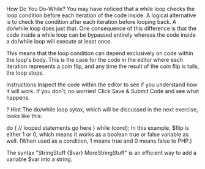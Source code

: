 How Do You Do-While?
You may have noticed that a while loop checks the loop condition before each iteration of the code inside. A logical alternative is to check the condition after each iteration before looping back. A do/while loop does just that. One consequence of this difference is that the code inside a while loop can be bypassed entirely whereas the code inside a do/while loop will execute at least once.

This means that the loop condition can depend exclusively on code within the loop's body. This is the case for the code in the editor where each iteration represents a coin flip, and any time the result of the coin flip is tails, the loop stops.

Instructions
Inspect the code within the editor to see if you understand how it will work. If you don't, no worries! Click Save & Submit Code and see what happens.

?
Hint
The do/while loop sytax, which will be discussed in the next exercise, looks like this:

do {
   // looped statements go here
} while (cond); 
In this example, $flip is either 1 or 0, which means it works as a boolean true or false variable as well. (When used as a condition, 1 means true and 0 means false to PHP.)

The syntax "StringStuff {$var} MoreStringStuff" is an efficient way to add a variable $var into a string.
